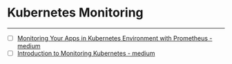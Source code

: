 # Kubernetes Monitoring
---

- [ ] [Monitoring Your Apps in Kubernetes Environment with Prometheus - medium](https://medium.com/kubernetes-tutorials/monitoring-your-kubernetes-deployments-with-prometheus-5665eda54045)
- [ ] [Introduction to Monitoring Kubernetes - medium](https://medium.com/the-metricfire-blog/introduction-to-monitoring-kubernetes-42d728b34657)

